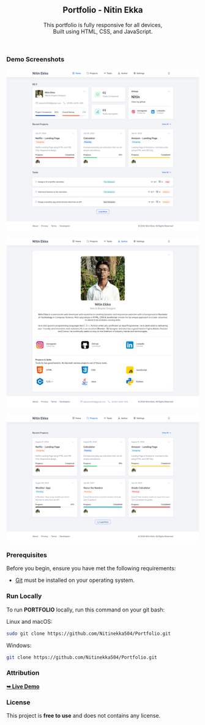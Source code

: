 <div align="center">


  <h2 align="center">Portfolio - Nitin Ekka</h2>

  This portfolio is fully responsive for all devices, <br/> Built using HTML, CSS, and JavaScript.



</div>

<br />

### Demo Screenshots

![Home Page Demo](./assets//images/portfolio-home.png "Portfolio - Home")  <br/>

![Author Page Demo](./assets//images/portfolio-author.png "Portfolio - Home")  <br/>

![Projects Page Demo](./assets//images/portfolio-project.png "Portfolio - Home")  <br/>

### Prerequisites

Before you begin, ensure you have met the following requirements:

* [Git](https://git-scm.com/downloads "Download Git") must be installed on your operating system.

### Run Locally

To run **PORTFOLIO** locally, run this command on your git bash:

Linux and macOS:

```bash
sudo git clone https://github.com/Nitinekka504/Portfolio.git
```

Windows:

```bash
git clone https://github.com/Nitinekka504/Portfolio.git
```

### Attribution

<a href="https://codewithsadee.github.io/dashboard/"><strong>➥ Live Demo</strong></a>

### License

This project is **free to use** and does not contains any license.

